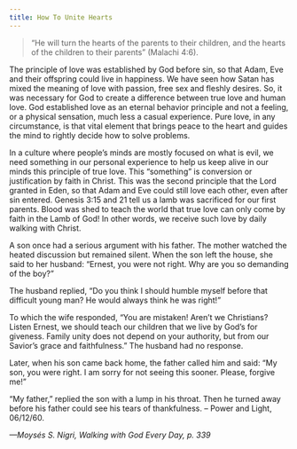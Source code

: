 ```yaml
---
title: How To Unite Hearts
---
```


> <p></p>
> “He will turn the hearts of the parents to their children, and the hearts of the children to their parents” (Malachi 4:6).

The principle of love was established by God before sin, so that Adam, Eve and their offspring could live in happiness. We have seen how Satan has mixed the meaning of love with passion, free sex and fleshly desires. So, it was necessary for God to create a difference between true love and human love. God established love as an eternal behavior principle and not a feeling, or a physical sensation, much less a casual experience. Pure love, in any circumstance, is that vital element that brings peace to the heart and guides the mind to rightly decide how to solve problems.

In a culture where people’s minds are mostly focused on what is evil, we need something in our personal experience to help us keep alive in our minds this principle of true love. This “something” is conversion or justification by faith in Christ. This was the second principle that the Lord granted in Eden, so that Adam and Eve could still love each other, even after sin entered. Genesis 3:15 and 21 tell us a lamb was sacrificed for our first parents. Blood was shed to teach the world that true love can only come by faith in the Lamb of God! In other words, we receive such love by daily walking with Christ.

A son once had a serious argument with his father. The mother watched the heated discussion but remained silent. When the son left the house, she said to her husband: “Ernest, you were not right. Why are you so demanding of the boy?”

The husband replied, “Do you think I should humble myself before that difficult young man? He would always think he was right!”

To which the wife responded, “You are mistaken! Aren’t we Christians? Listen Ernest, we should teach our children that we live by God’s for giveness. Family unity does not depend on your authority, but from our Savior’s grace and faithfulness.” The husband had no response.

Later, when his son came back home, the father called him and said: “My son, you were right. I am sorry for not seeing this sooner. Please, forgive me!”

“My father,” replied the son with a lump in his throat. Then he turned away before his father could see his tears of thankfulness. – Power and Light, 06/12/60.

_—Moysés S. Nigri, Walking with God Every Day, p. 339_